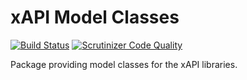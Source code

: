 xAPI Model Classes
==================

[![Build Status](https://travis-ci.org/xabbuh/xapi-model.png?branch=master)](https://travis-ci.org/xabbuh/xapi-model)
[![Scrutinizer Code Quality](https://scrutinizer-ci.com/g/xabbuh/xapi-model/badges/quality-score.png?b=master)](https://scrutinizer-ci.com/g/xabbuh/xapi-model/?branch=master)

Package providing model classes for the xAPI libraries.
